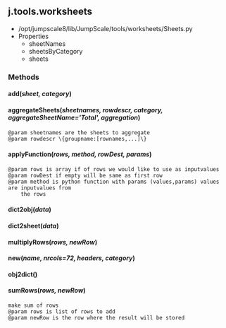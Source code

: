 <!-- toc -->
## j.tools.worksheets

- /opt/jumpscale8/lib/JumpScale/tools/worksheets/Sheets.py
- Properties
    - sheetNames
    - sheetsByCategory
    - sheets

### Methods

#### add(*sheet, category*) 

#### aggregateSheets(*sheetnames, rowdescr, category, aggregateSheetName='Total', aggregation*) 

```
@param sheetnames are the sheets to aggregate
@param rowdescr \{groupname:[rownames,...]\}

```

#### applyFunction(*rows, method, rowDest, params*) 

```
@param rows is array if of rows we would like to use as inputvalues
@param rowDest if empty will be same as first row
@param method is python function with params (values,params) values are inputvalues from
    the rows

```

#### dict2obj(*data*) 

#### dict2sheet(*data*) 

#### multiplyRows(*rows, newRow*) 

#### new(*name, nrcols=72, headers, category*) 

#### obj2dict() 

#### sumRows(*rows, newRow*) 

```
make sum of rows
@param rows is list of rows to add
@param newRow is the row where the result will be stored

```

